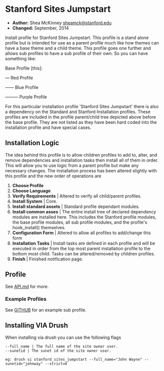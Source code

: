 # Stanford Sites Jumpstart
* **Author:** Shea McKinney <sheamck@stanford.edu>
* **Changed:** September, 2014


Install profile for Stanford Sites Jumpstart. This profile is a stand alone profile but is intended for use as a parent profile much like how themes can have a base theme and a child theme. This profile goes one further and allows sub profiles to have a sub profile of their own. So you can have something like:

Base Profile [this]:

— Red Profile

—— Blue Profile

——— Purple Profile

For this particular installation profile 'Stanford Sites Jumpstart' there is also a dependency on the Standard and Stanford Installation profiles. These profiles are included in the profile parent/child tree depicted above before the base profile. They are not listed as they have been hard coded into the installation profile and have special cases.

## Installation Logic

The idea behind this profile is to allow children profiles to add to, alter, and remove dependencies and installation tasks  then install all of them in order. This will allow you to use logic from a parent profile but make any necessary changes. The installation process has been altered slightly with this profile and the new order of operations are

1. **Choose Profile**
2. **Choose Language**
3. **Verify Requirements**   | Altered to verify all child/parent profiles.
4. **Install System** | Core.
5. **Install standard assets** | Standard profile dependant modules.
6. **Install common asses** | The entire install tree of declared dependency modules are installed here. This includes the Stanford profile modules, the base profile modules, all sub profile modules, and the profile's hook_install() themselves.
7. **Configuration Form** | Altered to allow all profiles to add/change this form
8. **Installation Tasks** | Install tasks are defined in each profile and will be executed in order from the top most parent installation profile to the bottom most child. Tasks can be altered/removed by children profiles.
9. **Finish** | Finished notification page.

## Profile

See [API.md](API.md) for more.

### Example Profiles

See [GITHUB](https://github.com/SU-SWS/stanford_sites_jumpstart_sub_example) for an example sub profile.

## Installing VIA Drush

When installing via drush you can use the following flags

    --full_name | The full name of the site owner user.
    --sunetid | The sunet id of the site owner user.

    eg: drush si stanford_sites_jumpstart --full_name="John Wayne" --sunetid="johnway" --strict=0
